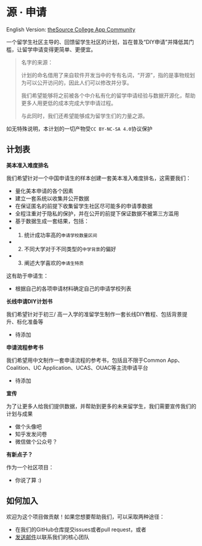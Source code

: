# 源 · 申请
English Version: [theSource College App Community](README_en.md)

一个留学生社区主导的、回馈留学生社区的计划，旨在普及“DIY申请”并降低其门槛，让留学申请变得更简单、更便宜。

> 名字的来源：
>
> 计划的命名借用了来自软件开发当中的专有名词，“开源”，指的是事物规划为可以公开访问的，因此人们可以修改并分享。
>
> 我们希望能够将之前被各个中介私有化的留学申请经验与数据开源化，帮助更多人用更低的成本完成大学申请过程。
>
> 与此同时，我们还希望能够成为留学生们的力量之源。

如无特殊说明，本计划的一切产物受`CC BY-NC-SA 4.0`协议保护

## 计划表

**美本准入难度排名**

我们希望针对一个中国申请生的样本创建一套美本准入难度排名，这需要我们：
- 量化美本申请的各个因素
- 建立一套系统以收集并公开数据
- 在保证匿名的前提下收集留学生社区尽可能多的申请季数据
- 全程注重对于隐私的保护，并在公开的前提下保证数据不被第三方滥用
- 基于数据生成一套结果，包括：
- 1. 统计成功率高的`申请学校数量区间`
- 2. 不同大学对于不同类型的`中学背景`的偏好
- 3. 阐述大学喜欢的`申请生特质`

这有助于申请生：
- 根据自己的各项申请材料确定自己的申请学校列表

**长线申请DIY计划书**

我们希望针对于初三/ 高一入学的准留学生制作一套长线DIY教程、包括背景提升、标化准备等
- 待添加

**申请流程参考书**

我们希望用中文制作一套申请流程的参考书，包括且不限于Common App、Coalition、UC Application、UCAS、OUAC等主流申请平台
- 待添加

**宣传**

为了让更多人给我们提供数据，并帮助到更多的未来留学生，我们需要宣传我们的计划与成果
- 做个头像吧
- 知乎发发问卷
- 微信做个公众号？

**有新点子？**

作为一个社区项目：
- 你说了算 :)

## 如何加入

欢迎为这个项目做贡献！如果您想要帮助我们，可以采取两种途径：
- 在我们的GitHub仓库提交issues或者pull request，或者
- [发送邮件](mailto:thesourcecollegeapp@outlook.com)以联系我们的核心团队
